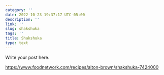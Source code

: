 ```yaml
---
category: ''
date: 2022-10-23 19:37:17 UTC-05:00
description: ''
link: ''
slug: shakshuka
tags: ''
title: Shakshuka
type: text
---
```

Write your post here.


https://www.foodnetwork.com/recipes/alton-brown/shakshuka-7424000